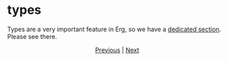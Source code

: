 # types

Types are a very important feature in Erg, so we have a [dedicated section](./type/01_type_system.md). Please see there.

<p align='center'>
     <a href='./15_set.md'>Previous</a> | <a href='./17_iterator.md'>Next</a>
</p>
